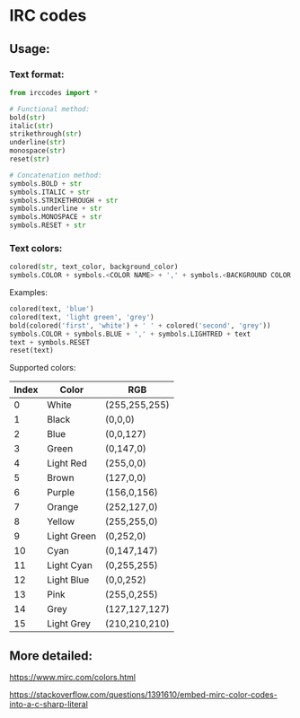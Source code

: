 # IRC codes

## Usage:

### Text format:

```python
from irccodes import *

# Functional method:
bold(str)
italic(str)
strikethrough(str)
underline(str)
monospace(str)
reset(str)

# Concatenation method:
symbols.BOLD + str
symbols.ITALIC + str
symbols.STRIKETHROUGH + str
symbols.underline + str
symbols.MONOSPACE + str
symbols.RESET + str
```

### Text colors:
```python
colored(str, text_color, background_color)
symbols.COLOR + symbols.<COLOR NAME> + ',' + symbols.<BACKGROUND COLOR NAME> + str
```

Examples:
```python
colored(text, 'blue')
colored(text, 'light green', 'grey')
bold(colored('first', 'white') + ' ' + colored('second', 'grey'))
symbols.COLOR + symbols.BLUE + ',' + symbols.LIGHTRED + text
text + symbols.RESET
reset(text)
```

Supported colors:

| Index | Color       | RGB           |
|-------|-------------|---------------|
| 0     | White       | (255,255,255) |
| 1     | Black       | (0,0,0)       |
| 2     | Blue        | (0,0,127)     |
| 3     | Green       | (0,147,0)     |
| 4     | Light Red   | (255,0,0)     |
| 5     | Brown       | (127,0,0)     |
| 6     | Purple      | (156,0,156)   |
| 7     | Orange      | (252,127,0)   |
| 8     | Yellow      | (255,255,0)   |
| 9     | Light Green | (0,252,0)     |
| 10    | Cyan        | (0,147,147)   |
| 11    | Light Cyan  | (0,255,255)   |
| 12    | Light Blue  | (0,0,252)     |
| 13    | Pink        | (255,0,255)   |
| 14    | Grey        | (127,127,127) |
| 15    | Light Grey  | (210,210,210) |

## More detailed:
https://www.mirc.com/colors.html

https://stackoverflow.com/questions/1391610/embed-mirc-color-codes-into-a-c-sharp-literal